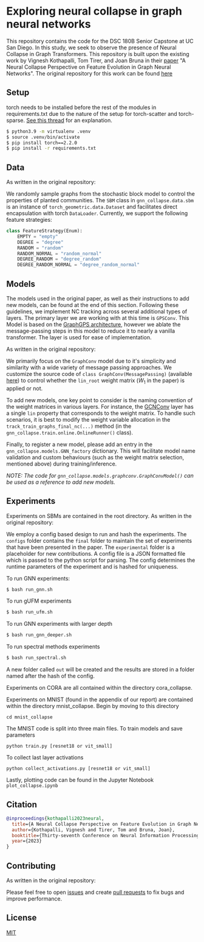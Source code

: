 # Exploring neural collapse in graph neural networks

This repository contains the code for the DSC 180B Senior Capstone at UC San Diego. In this study, we seek to observe the presence of Neural Collapse in Graph Transformers. This repository is built upon the existing work by Vignesh Kothapalli, Tom Tirer, and Joan Bruna in their [paper](https://arxiv.org/abs/2307.01951) "A Neural Collapse Perspective on Feature Evolution in Graph Neural Networks". The original repository for this work can be found [here](https://github.com/kvignesh1420/gnn_collapse/tree/main)

## Setup

torch needs to be installed before the rest of the modules in requirements.txt due to the nature of the setup for torch-scatter and torch-sparse. [See this thread]() for an explanation.

```bash
$ python3.9 -m virtualenv .venv
$ source .venv/bin/activate
$ pip install torch==2.2.0
$ pip install -r requirements.txt
```

## Data

As written in the original repository:

We randomly sample graphs from the stochastic block model to control the properties of planted communities. The `SBM` class in `gnn_collapse.data.sbm` is an instance of `torch_geometric.data.Dataset` and facilitates direct encapsulation with torch `DataLoader`. Currently, we support the following feature strategies:

```python
class FeatureStrategy(Enum):
    EMPTY = "empty"
    DEGREE = "degree"
    RANDOM = "random"
    RANDOM_NORMAL = "random_normal"
    DEGREE_RANDOM = "degree_random"
    DEGREE_RANDOM_NORMAL = "degree_random_normal"
```

## Models

The models used in the original paper, as well as their instructions to add new models, can be found at the end of this section. Following these guidelines, we implement NC tracking across several additional types of layers. The primary layer we are working with at this time is `GPSConv`. This Model is based on the [GraphGPS architecture](https://proceedings.neurips.cc/paper_files/paper/2022/file/5d4834a159f1547b267a05a4e2b7cf5e-Paper-Conference.pdf), however we ablate the message-passing steps in this model to reduce it to nearly a vanilla transformer. The layer is used for ease of implementation.

As written in the original repository:

We primarily focus on the `GraphConv` model due to it's simplicity and similarity with a wide variety of message passing approaches. We customize the source code of `class GraphConv(MessagePassing)` (available [here](https://pytorch-geometric.readthedocs.io/en/latest/_modules/torch_geometric/nn/conv/graph_conv.html#GraphConv)) to control whether the `lin_root` weight matrix ($W_1$ in the paper) is applied or not.

To add new models, one key point to consider is the naming convention of the weight matrices in various layers. For instance, the [GCNConv](https://pytorch-geometric.readthedocs.io/en/latest/_modules/torch_geometric/nn/conv/gcn_conv.html#GCNConv) layer has a single `lin` property that corresponds to the weight matrix. To handle such scenarios, it is best to modify the weight variable allocation in the `track_train_graphs_final_nc(...)` method (in the `gnn_collapse.train.online.OnlineRunner()` class).

Finally, to register a new model, please add an entry in the `gnn_collapse.models.GNN_factory` dictionary. This will facilitate model name validation and custom behaviours (such as the weight matrix selection, mentioned above) during training/inference. 

_NOTE: The code for `gnn_collapse.models.graphconv.GraphConvModel()` can be used as a reference to add new models._

## Experiments

Experiments on SBMs are contained in the root directory. As written in the original repository:

We employ a config based design to run and hash the experiments. The `configs` folder contains the `final` folder to maintain the set of experiments that have been presented in the paper. The `experimental` folder is a placeholder for new contributions. A config file is a JSON formatted file which is passed to the python script for parsing. The config determines the runtime parameters of the experiment and is hashed for uniqueness.

To run GNN experiments:
```bash
$ bash run_gnn.sh
```

To run gUFM experiments
```bash
$ bash run_ufm.sh
```

To run GNN experiments with larger depth
```bash
$ bash run_gnn_deeper.sh
```

To run spectral methods experiments
```bash
$ bash run_spectral.sh
```

A new folder called `out` will be created and the results are stored in a folder named after the hash of the config.

Experiments on CORA are all contained within the directory cora_collapse.

Experiments on MNIST (found in the appendix of our report) are contained within the directory mnist_collapse. Begin by moving to this directory
```
cd mnist_collapse
```
The MNIST code is split into three main files.
To train models and save parameters
```
python train.py [resnet18 or vit_small]
```
To collect last layer activations
```
python collect_activations.py [resnet18 or vit_small]
```
Lastly, plotting code can be found in the Jupyter Notebook `plot_collapse.ipynb`

## Citation

```bibtex
@inproceedings{kothapalli2023neural,
  title={A Neural Collapse Perspective on Feature Evolution in Graph Neural Networks},
  author={Kothapalli, Vignesh and Tirer, Tom and Bruna, Joan},
  booktitle={Thirty-seventh Conference on Neural Information Processing Systems},
  year={2023}
}
```

## Contributing

As written in the original repository:

Please feel free to open [issues](https://github.com/kvignesh1420/gnn_collapse/issues) and create [pull requests](https://github.com/kvignesh1420/gnn_collapse/pulls) to fix bugs and improve performance.

## License

[MIT](LICENSE)
